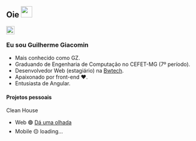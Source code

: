 ## Oie <img src="https://raw.githubusercontent.com/iampavangandhi/iampavangandhi/master/gifs/Hi.gif" width="30px">

<a href="https://www.linkedin.com/in/guilherme-giacomin-44b14b179/">
  <img align="left" alt="Meu linkedin :)" width="22px" src="https://cdn.jsdelivr.net/npm/simple-icons@v3/icons/linkedin.svg" />
</a>
<br />

### Eu sou Guilherme Giacomin
- Mais conhecido como GZ.
- Graduando de Engenharia de Computação no CEFET-MG (7º período).
- Desenvolvedor Web (estagiário) na [Bwtech](https://www.bwtech.com/).
- Apaixonado por front-end ❤.
- Entusiasta de Angular.

#### Projetos pessoais
Clean House
- Web 🟢 [Dá uma olhada](https://youtu.be/0_K-MqDsElg)
- Mobile 🟡 loading...
